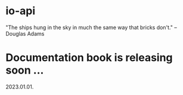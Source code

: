 
# io-api
  "The ships hung in the sky in much the same way that bricks don't." – Douglas Adams

# Documentation book is releasing soon ...
  2023.01.01.
